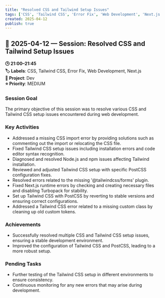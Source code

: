 ```yaml
---
title: "Resolved CSS and Tailwind Setup Issues"
tags: ['CSS', 'Tailwind CSS', 'Error Fix', 'Web Development', 'Next.js']
created: 2025-04-12
publish: true
---
```


## 📅 2025-04-12 — Session: Resolved CSS and Tailwind Setup Issues

**🕒 21:00–21:45**  
**🏷️ Labels**: CSS, Tailwind CSS, Error Fix, Web Development, Next.js  
**📂 Project**: Dev  
**⭐ Priority**: MEDIUM  


### Session Goal
The primary objective of this session was to resolve various CSS and Tailwind CSS setup issues encountered during web development.

### Key Activities
- Addressed a missing CSS import error by providing solutions such as commenting out the import or relocating the CSS file.
- Fixed Tailwind CSS setup issues including installation errors and code editor syntax recognition.
- Diagnosed and resolved Node.js and npm issues affecting Tailwind installation.
- Reviewed and adjusted Tailwind CSS setup with specific PostCSS configuration fixes.
- Resolved errors related to the missing '@tailwindcss/forms' plugin.
- Fixed Next.js runtime errors by checking and creating necessary files and disabling Turbopack for stability.
- Set up Tailwind CSS with PostCSS by reverting to stable versions and ensuring correct configurations.
- Addressed a Tailwind CSS error related to a missing custom class by cleaning up old custom tokens.

### Achievements
- Successfully resolved multiple CSS and Tailwind CSS setup issues, ensuring a stable development environment.
- Improved the configuration of Tailwind CSS and PostCSS, leading to a more robust setup.

### Pending Tasks
- Further testing of the Tailwind CSS setup in different environments to ensure consistency.
- Continuous monitoring for any new errors that may arise during development.
